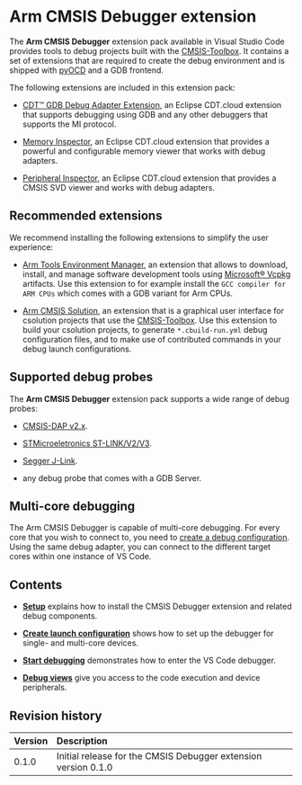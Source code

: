 # Arm CMSIS Debugger extension

The **Arm CMSIS Debugger** extension pack available in Visual Studio Code provides tools to debug projects built with the
[CMSIS-Toolbox](https://open-cmsis-pack.github.io/cmsis-toolbox/). It contains a set of extensions that are required to
create the debug environment and is shipped with [pyOCD](https://pyocd.io/) and a GDB frontend.

The following extensions are included in this extension pack:

- [CDT™ GDB Debug Adapter Extension](https://marketplace.visualstudio.com/items?itemName=eclipse-cdt.cdt-gdb-vscode), an Eclipse CDT.cloud extension that supports debugging using GDB and any other debuggers that supports the MI protocol.

- [Memory Inspector](https://marketplace.visualstudio.com/items?itemName=eclipse-cdt.memory-inspector), an Eclipse CDT.cloud extension that provides a powerful and configurable memory viewer that works with debug adapters.

- [Peripheral Inspector](https://marketplace.visualstudio.com/items?itemName=eclipse-cdt.peripheral-inspector), an Eclipse CDT.cloud extension that provides a CMSIS SVD viewer and works with debug adapters.

## Recommended extensions

We recommend installing the following extensions to simplify the user experience:

- [Arm Tools Environment Manager](https://marketplace.visualstudio.com/items?itemName=Arm.environment-manager), an extension that allows to download, install, and manage software development tools using [Microsoft® Vcpkg](https://vcpkg.io/en/index.html) artifacts. Use this extension to for example install the `GCC compiler for ARM CPUs` which comes with a GDB variant for Arm CPUs.

- [Arm CMSIS Solution](https://marketplace.visualstudio.com/items?itemName=Arm.cmsis-csolution), an extension that is a graphical user interface for csolution projects that use the [CMSIS-Toolbox](https://open-cmsis-pack.github.io/cmsis-toolbox/). Use this extension to build your csolution projects, to generate `*.cbuild-run.yml` debug configuration files, and to make use of contributed commands in your debug launch configurations.

## Supported debug probes

The **Arm CMSIS Debugger** extension pack supports a wide range of debug probes:

- [CMSIS-DAP v2.x](https://arm-software.github.io/CMSIS-DAP/latest/).

- [STMicroeletronics ST-LINK/V2/V3](https://www.st.com/en/development-tools/hardware-debugger-and-programmer-tools-for-stm32/products.html).

- [Segger J-Link](https://www.segger.com/products/debug-probes/j-link/).

- any debug probe that comes with a GDB Server.

## Multi-core debugging

The Arm CMSIS Debugger is capable of multi-core debugging. For every core that you wish to connect to, you need to
[create a debug configuration](./configure.md#create-a-launch-configuration). Using the same debug adapter, you can connect
to the different target cores within one instance of VS Code.

## Contents

- [**Setup**](setup.md) explains how to install the CMSIS Debugger extension and related debug components.

- [**Create launch configuration**](configure.md) shows how to set up the debugger for single- and multi-core devices.

- [**Start debugging**](./debug.md) demonstrates how to enter the VS Code debugger.

- [**Debug views**](./debug_views.md) give you access to the code execution and device peripherals.

## Revision history

Version            | Description
:------------------|:-------------------------
0.1.0              | Initial release for the CMSIS Debugger extension version 0.1.0
